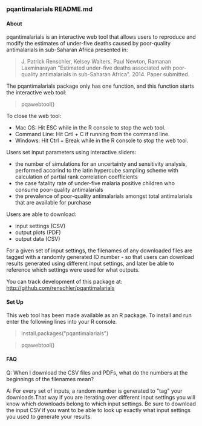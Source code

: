 ### pqantimalarials README.md

#### About
pqantimalarials is an interactive web tool that allows users to
reproduce and modify the estimates of under-five deaths caused by
poor-quality antimalarials in sub-Saharan Africa presented in:

> J. Patrick Renschler, Kelsey Walters, Paul Newton, Ramanan Laxminarayan
> "Estimated under-five deaths associated with poor-quality antimalarials
> in sub-Saharan Africa". 2014. Paper submitted.

The pqantimalarials package only has one function, and this function
starts the interactive web tool:

>pqawebtool()

To close the web tool:

* Mac OS: Hit ESC while in the R console to stop the web tool.
* Command Line: Hit Crtl + C if running from the command line.
* Windows: Hit Ctrl + Break while in the R console to stop the web tool.


Users set input parameters using interactive sliders:
* the number of simulations for an uncertainty and sensitivity analysis,
performed accorind to the latin hypercube sampling scheme with
calculation of partial rank correlation coefficients
* the case fatality rate of under-five malaria positive children who
consume poor-quality antimalarials
* the prevalence of poor-quality antimalarials amongst total
antimalarials that are available for purchase

Users are able to download:
* input settings (CSV)
* output plots (PDF)
* output data (CSV)

For a given set of input settings, the filenames of any downloaded
files are tagged with a randomly generated ID number - so that users
can download results generated using different input settings, and
later be able to reference which settings were used for what outputs.

You can track development of this package at:
http://github.com/renschler/pqantimalarials

#### Set Up
This web tool has been made available as an R package. To install and
run enter the following lines into your R console.

> install.packages("pqantimalarials")

> pqawebtool()

#### FAQ
Q: When I download the CSV files and PDFs, what do the numbers at the
beginnings of the filenames mean?

A: For every set of inputs, a random number is generated to "tag" your
downloads.That way if you are iterating over different input settings
you will know which downloads belong to which input settings. Be sure
to download the input CSV if you want to be able to look up exactly
what input settings you used to generate your results.